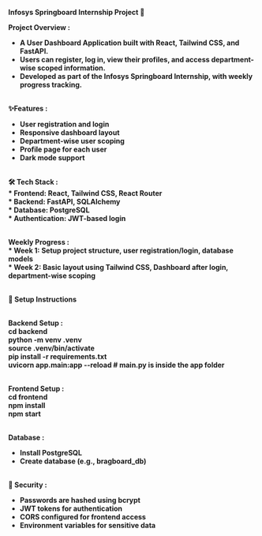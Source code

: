 <b>Infosys Springboard Internship Project<b> 🏢

<b>Project Overview :<b><br>
* A User Dashboard Application built with React, Tailwind CSS, and FastAPI.<br>
* Users can register, log in, view their profiles, and access department-wise scoped information.<br>
* Developed as part of the Infosys Springboard Internship, with weekly progress tracking.<br><br>


<b>✨Features :</b> <br>
* User registration and login<br>
* Responsive dashboard layout<br>
* Department-wise user scoping<br>
* Profile page for each user<br>
* Dark mode support<br><br>


<b>🛠️ Tech Stack :<b><br>
<b>* Frontend:<b> React, Tailwind CSS, React Router<br>
<b>* Backend:<b> FastAPI, SQLAlchemy<br>
<b>* Database:<b> PostgreSQL<br>
<b>* Authentication:<b> JWT-based login<br><br>


<b>Weekly Progress :<b><br>
<b>* Week 1:<b> Setup project structure, user registration/login, database models<br>
<b>* Week 2:<b> Basic layout using Tailwind CSS, Dashboard after login, department-wise scoping<br><br>


<b>🚀 Setup Instructions<b> <br><br>

<b>Backend Setup :<b><br>
cd backend<br>
python -m venv .venv<br>
source .venv/bin/activate<br>
pip install -r requirements.txt<br>
uvicorn app.main:app --reload  # main.py is inside the app folder<br><br>

<b>Frontend Setup :<b><br>
cd frontend<br>
npm install<br>
npm start<br><br>


<b>Database :<b><br>
* Install PostgreSQL<br>
* Create database (e.g., bragboard_db)<br><br>


<b>🔐 Security :<b><br>
* Passwords are hashed using bcrypt<br>
* JWT tokens for authentication<br>
* CORS configured for frontend access<br>
* Environment variables for sensitive data<br>




